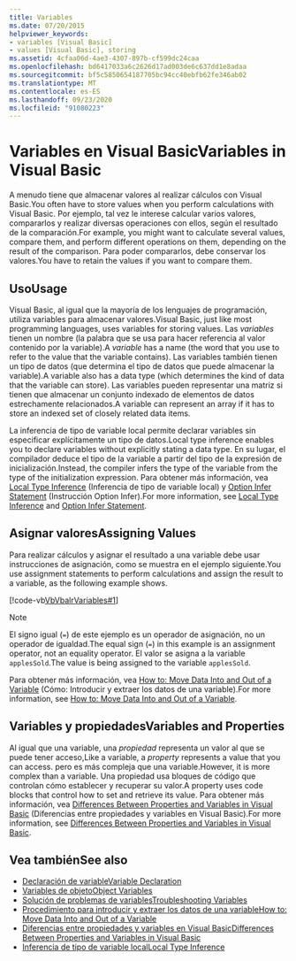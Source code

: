 ```yaml
---
title: Variables
ms.date: 07/20/2015
helpviewer_keywords:
- variables [Visual Basic]
- values [Visual Basic], storing
ms.assetid: 4cfaa06d-4ae3-4307-897b-cf599dc24caa
ms.openlocfilehash: bd6417033a6c2626d17ad003de6c637dd1e8adaa
ms.sourcegitcommit: bf5c5850654187705bc94cc40ebfb62fe346ab02
ms.translationtype: MT
ms.contentlocale: es-ES
ms.lasthandoff: 09/23/2020
ms.locfileid: "91080223"
---
```

# <a name="variables-in-visual-basic"></a><span data-ttu-id="02aae-102">Variables en Visual Basic</span><span class="sxs-lookup"><span data-stu-id="02aae-102">Variables in Visual Basic</span></span>

<span data-ttu-id="02aae-103">A menudo tiene que almacenar valores al realizar cálculos con Visual Basic.</span><span class="sxs-lookup"><span data-stu-id="02aae-103">You often have to store values when you perform calculations with Visual Basic.</span></span> <span data-ttu-id="02aae-104">Por ejemplo, tal vez le interese calcular varios valores, compararlos y realizar diversas operaciones con ellos, según el resultado de la comparación.</span><span class="sxs-lookup"><span data-stu-id="02aae-104">For example, you might want to calculate several values, compare them, and perform different operations on them, depending on the result of the comparison.</span></span> <span data-ttu-id="02aae-105">Para poder compararlos, debe conservar los valores.</span><span class="sxs-lookup"><span data-stu-id="02aae-105">You have to retain the values if you want to compare them.</span></span>  
  
## <a name="usage"></a><span data-ttu-id="02aae-106">Uso</span><span class="sxs-lookup"><span data-stu-id="02aae-106">Usage</span></span>  

 <span data-ttu-id="02aae-107">Visual Basic, al igual que la mayoría de los lenguajes de programación, utiliza variables para almacenar valores.</span><span class="sxs-lookup"><span data-stu-id="02aae-107">Visual Basic, just like most programming languages, uses variables for storing values.</span></span> <span data-ttu-id="02aae-108">Las *variables* tienen un nombre (la palabra que se usa para hacer referencia al valor contenido por la variable).</span><span class="sxs-lookup"><span data-stu-id="02aae-108">A *variable* has a name (the word that you use to refer to the value that the variable contains).</span></span> <span data-ttu-id="02aae-109">Las variables también tienen un tipo de datos (que determina el tipo de datos que puede almacenar la variable).</span><span class="sxs-lookup"><span data-stu-id="02aae-109">A variable also has a data type (which determines the kind of data that the variable can store).</span></span> <span data-ttu-id="02aae-110">Las variables pueden representar una matriz si tienen que almacenar un conjunto indexado de elementos de datos estrechamente relacionados.</span><span class="sxs-lookup"><span data-stu-id="02aae-110">A variable can represent an array if it has to store an indexed set of closely related data items.</span></span>  
  
 <span data-ttu-id="02aae-111">La inferencia de tipo de variable local permite declarar variables sin especificar explícitamente un tipo de datos.</span><span class="sxs-lookup"><span data-stu-id="02aae-111">Local type inference enables you to declare variables without explicitly stating a data type.</span></span> <span data-ttu-id="02aae-112">En su lugar, el compilador deduce el tipo de la variable a partir del tipo de la expresión de inicialización.</span><span class="sxs-lookup"><span data-stu-id="02aae-112">Instead, the compiler infers the type of the variable from the type of the initialization expression.</span></span> <span data-ttu-id="02aae-113">Para obtener más información, vea [Local Type Inference](local-type-inference.md) (Inferencia de tipo de variable local) y [Option Infer Statement](../../../language-reference/statements/option-infer-statement.md) (Instrucción Option Infer).</span><span class="sxs-lookup"><span data-stu-id="02aae-113">For more information, see [Local Type Inference](local-type-inference.md) and [Option Infer Statement](../../../language-reference/statements/option-infer-statement.md).</span></span>  
  
## <a name="assigning-values"></a><span data-ttu-id="02aae-114">Asignar valores</span><span class="sxs-lookup"><span data-stu-id="02aae-114">Assigning Values</span></span>  

 <span data-ttu-id="02aae-115">Para realizar cálculos y asignar el resultado a una variable debe usar instrucciones de asignación, como se muestra en el ejemplo siguiente.</span><span class="sxs-lookup"><span data-stu-id="02aae-115">You use assignment statements to perform calculations and assign the result to a variable, as the following example shows.</span></span>  
  
 [!code-vb[VbVbalrVariables#1](~/samples/snippets/visualbasic/VS_Snippets_VBCSharp/VbVbalrVariables/VB/Class1.vb#1)]  
  
> [!NOTE]
> <span data-ttu-id="02aae-116">El signo igual (`=`) de este ejemplo es un operador de asignación, no un operador de igualdad.</span><span class="sxs-lookup"><span data-stu-id="02aae-116">The equal sign (`=`) in this example is an assignment operator, not an equality operator.</span></span> <span data-ttu-id="02aae-117">El valor se asigna a la variable `applesSold`.</span><span class="sxs-lookup"><span data-stu-id="02aae-117">The value is being assigned to the variable `applesSold`.</span></span>  
  
 <span data-ttu-id="02aae-118">Para obtener más información, vea [How to: Move Data Into and Out of a Variable](how-to-move-data-into-and-out-of-a-variable.md) (Cómo: Introducir y extraer los datos de una variable).</span><span class="sxs-lookup"><span data-stu-id="02aae-118">For more information, see [How to: Move Data Into and Out of a Variable](how-to-move-data-into-and-out-of-a-variable.md).</span></span>  
  
## <a name="variables-and-properties"></a><span data-ttu-id="02aae-119">Variables y propiedades</span><span class="sxs-lookup"><span data-stu-id="02aae-119">Variables and Properties</span></span>  

 <span data-ttu-id="02aae-120">Al igual que una variable, una *propiedad* representa un valor al que se puede tener acceso,</span><span class="sxs-lookup"><span data-stu-id="02aae-120">Like a variable, a *property* represents a value that you can access.</span></span> <span data-ttu-id="02aae-121">pero es más compleja que una variable.</span><span class="sxs-lookup"><span data-stu-id="02aae-121">However, it is more complex than a variable.</span></span> <span data-ttu-id="02aae-122">Una propiedad usa bloques de código que controlan cómo establecer y recuperar su valor.</span><span class="sxs-lookup"><span data-stu-id="02aae-122">A property uses code blocks that control how to set and retrieve its value.</span></span> <span data-ttu-id="02aae-123">Para obtener más información, vea [Differences Between Properties and Variables in Visual Basic](../procedures/differences-between-properties-and-variables.md) (Diferencias entre propiedades y variables en Visual Basic).</span><span class="sxs-lookup"><span data-stu-id="02aae-123">For more information, see [Differences Between Properties and Variables in Visual Basic](../procedures/differences-between-properties-and-variables.md).</span></span>  
  
## <a name="see-also"></a><span data-ttu-id="02aae-124">Vea también</span><span class="sxs-lookup"><span data-stu-id="02aae-124">See also</span></span>

- [<span data-ttu-id="02aae-125">Declaración de variable</span><span class="sxs-lookup"><span data-stu-id="02aae-125">Variable Declaration</span></span>](variable-declaration.md)
- [<span data-ttu-id="02aae-126">Variables de objeto</span><span class="sxs-lookup"><span data-stu-id="02aae-126">Object Variables</span></span>](object-variables.md)
- [<span data-ttu-id="02aae-127">Solución de problemas de variables</span><span class="sxs-lookup"><span data-stu-id="02aae-127">Troubleshooting Variables</span></span>](troubleshooting-variables.md)
- [<span data-ttu-id="02aae-128">Procedimiento para introducir y extraer los datos de una variable</span><span class="sxs-lookup"><span data-stu-id="02aae-128">How to: Move Data Into and Out of a Variable</span></span>](how-to-move-data-into-and-out-of-a-variable.md)
- [<span data-ttu-id="02aae-129">Diferencias entre propiedades y variables en Visual Basic</span><span class="sxs-lookup"><span data-stu-id="02aae-129">Differences Between Properties and Variables in Visual Basic</span></span>](../procedures/differences-between-properties-and-variables.md)
- [<span data-ttu-id="02aae-130">Inferencia de tipo de variable local</span><span class="sxs-lookup"><span data-stu-id="02aae-130">Local Type Inference</span></span>](local-type-inference.md)

